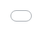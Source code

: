 <html>
  <iframe src="chem_civ_jobs_w_employers.html" style="position:fixed; top:0px; left:0px; bottom:0px; right:0px; width:100%; height:100%; border:none; margin:0; padding:0; overflow:hidden; z-index:999999;">
  </iframe>
 </html>

